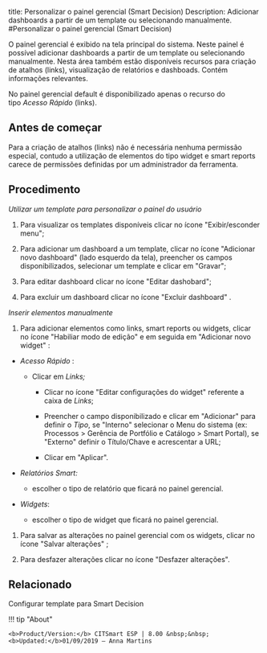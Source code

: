 title: Personalizar o painel gerencial (Smart Decision)
Description: Adicionar dashboards a partir de um template ou selecionando manualmente.
#Personalizar o painel gerencial (Smart Decision)

O painel gerencial é exibido na tela principal do sistema. Neste painel é
possível adicionar dashboards a partir de um template ou selecionando
manualmente. Nesta área também estão disponíveis recursos para criação de
atalhos (links), visualização de relatórios e dashboads. Contém informações
relevantes.

No painel gerencial default é disponibilizado apenas o recurso do tipo *Acesso
Rápido* (links).

Antes de começar
--------------------

Para a criação de atalhos (links) não é necessária nenhuma permissão especial,
contudo a utilização de elementos do tipo widget e smart reports carece de
permissões definidas por um administrador da ferramenta.

Procedimento
----------------

*Utilizar um template para personalizar o painel do usuário*

1.  Para visualizar os templates disponíveis clicar no ícone "Exibir/esconder menu";

2.  Para adicionar um dashboard a um template, clicar no ícone "Adicionar novo dashboard" (lado esquerdo
    da tela), preencher os campos disponibilizados, selecionar um template e
    clicar em "Gravar";

3.  Para editar dashboard clicar no ícone "Editar dashobard";

4.  Para excluir um dashboard clicar no ícone "Excluir dashboard" .

*Inserir elementos manualmente*

1.  Para adicionar elementos como links, smart reports ou widgets, clicar no
    ícone "Habiliar modo de edição" e em seguida em "Adicionar novo widget" :

-   *Acesso Rápido* :

    -   Clicar em *Links;*

        -   Clicar no ícone "Editar configurações do widget" referente a caixa de *Links*;

        -   Preencher o campo disponibilizado e clicar em "Adicionar" para
            definir o *Tipo*, se "Interno" selecionar o Menu do sistema (ex:
            Processos \> Gerência de Portfólio e Catálogo \> Smart Portal), se
            "Externo" definir o Título/Chave e acrescentar a URL;

        -   Clicar em "Aplicar".

-   *Relatórios Smart:*

    -   escolher o tipo de relatório que ficará no painel gerencial.

-   *Widgets*:

    -   escolher o tipo de widget que ficará no painel gerencial.

1.  Para salvar as alterações no painel gerencial com os widgets, clicar no
    ícone "Salvar alterações" ;

2.  Para desfazer alterações clicar no ícone "Desfazer alterações".


Relacionado
-------

Configurar template para Smart Decision


!!! tip "About"

    <b>Product/Version:</b> CITSmart ESP | 8.00 &nbsp;&nbsp;
    <b>Updated:</b>01/09/2019 – Anna Martins
